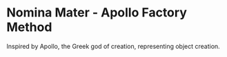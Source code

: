 # Nomina Mater - Apollo Factory Method

Inspired by Apollo, the Greek god of creation, representing object creation.

